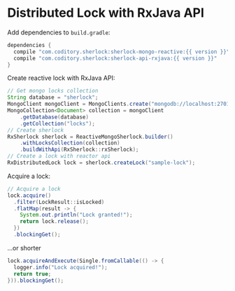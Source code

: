 # Distributed Lock with RxJava API

Add dependencies to `build.gradle`:

```groovy
dependencies {
  compile "com.coditory.sherlock:sherlock-mongo-reactive:{{ version }}"
  compile "com.coditory.sherlock:sherlock-api-rxjava:{{ version }}"
}
```

Create reactive lock with RxJava API:
```java
// Get mongo locks collection
String database = "sherlock";
MongoClient mongoClient = MongoClients.create("mongodb://localhost:27017/" + database);
MongoCollection<Document> collection = mongoClient
    .getDatabase(database)
    .getCollection("locks");
// Create sherlock
RxSherlock sherlock = ReactiveMongoSherlock.builder()
    .withLocksCollection(collection)
    .buildWithApi(RxSherlock::rxSherlock);
// Create a lock with reactor api
RxDistributedLock lock = sherlock.createLock("sample-lock");
```

Acquire a lock:
```java
// Acquire a lock
lock.acquire()
  .filter(LockResult::isLocked)
  .flatMap(result -> {
    System.out.println("Lock granted!");
    return lock.release();
  })
  .blockingGet();
```

...or shorter
```java
lock.acquireAndExecute(Single.fromCallable(() -> {
  logger.info("Lock acquired!");
  return true;
})).blockingGet();
```
